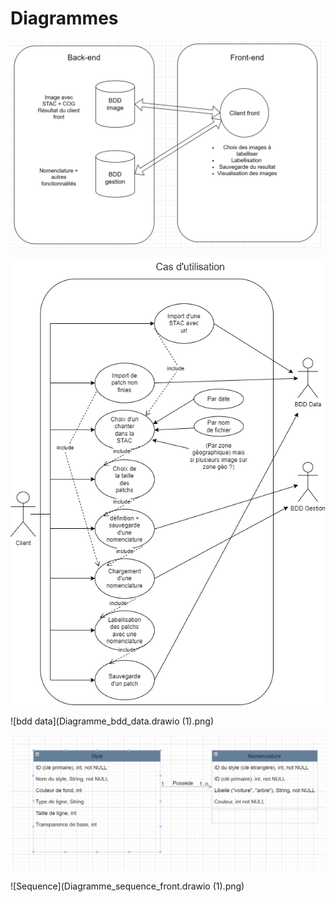 # Diagrammes


![Architecture](Architecture_labellisation.png)

![use case](Diagramme_cas_utilisation.png)

![bdd data](Diagramme_bdd_data.drawio (1).png)

![bdd gestion](Diagramme_bdd_gestion.png)

![Sequence](Diagramme_sequence_front.drawio (1).png)
